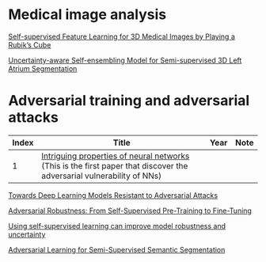 
# Medical image analysis
[Self-supervised Feature Learning for 3D Medical Images by Playing a Rubik’s Cube](https://arxiv.org/pdf/1910.02241.pdf)

[Uncertainty-aware Self-ensembling Model for Semi-supervised 3D Left Atrium Segmentation](https://arxiv.org/pdf/1907.07034.pdf)

# Adversarial training and adversarial attacks
|Index|Title|Year|Note|
|----|----|----|----|
|1|[Intriguing properties of neural networks](https://arxiv.org/pdf/1312.6199.pdf) (This is the first paper that discover the adversarial vulnerability of NNs)|||

[Towards Deep Learning Models Resistant to Adversarial Attacks](https://arxiv.org/pdf/1706.06083.pdf)

[Adversarial Robustness: From Self-Supervised Pre-Training to Fine-Tuning](https://openaccess.thecvf.com/content_CVPR_2020/papers/Chen_Adversarial_Robustness_From_Self-Supervised_Pre-Training_to_Fine-Tuning_CVPR_2020_paper.pdf)

[Using self-supervised learning can improve model robustness and uncertainty](https://arxiv.org/pdf/1906.12340.pdf)

[Adversarial Learning for Semi-Supervised Semantic Segmentation](https://arxiv.org/pdf/1802.07934.pdf)
